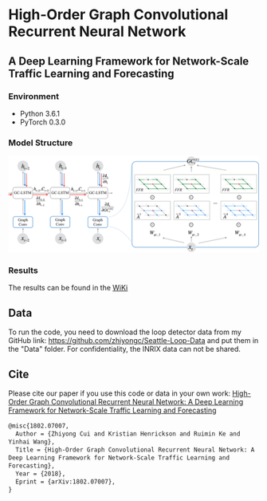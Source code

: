 # High-Order Graph Convolutional Recurrent Neural Network
## A Deep Learning Framework for Network-Scale Traffic Learning and Forecasting

###

### Environment
* Python 3.6.1
* PyTorch 0.3.0

### Model Structure
![alt text](/Images/HGC-LSTM.png)


### Results
The results can be found in the [WiKi](https://github.com/zhiyongc/GraphConvolutionalLSTM/wiki)

## Data 
To run the code, you need to download the loop detector data from my GitHub link: https://github.com/zhiyongc/Seattle-Loop-Data and put them in the "Data" folder. For confidentiality, the INRIX data can not be shared.

<!--


Description of the datasets:
* `inrix_seattle_speed_matrix_2012`: INRIX Speed Matrix (read by Pandas)
* `INRIX_Seattle_2012_A.npy`: INRIX Adjacency Matrix
* `INRIX_Seattle_2012_reachability_free_flow_Xmin.npy`: INRIX Free-flow Reachability Matrix during X minites' drive
* `nodes_inrix_tmc_list.csv`: List of INRIX TMC code, with the same order of that in the INRIX Speed Matrix (not needed to run the code)
* `speed_matrix_2015`: Loop Speed Matrix
* `Loop_Seattle_2015_A.npy`: Loop Adjacency Matrix
* `Loop_Seattle_2015_reachability_free_flow_5min.npy`: Loop Free-flow Reachability Matrix during X minites' drive
* `nodes_loop_mp_list.csv`: List of loop detectors' milepost, with the same order of that in the Loop Speed Matrix (not needed to run the code)
-->
## Cite
Please cite our paper if you use this code or data in your own work:
[High-Order Graph Convolutional Recurrent Neural Network: A Deep Learning Framework for Network-Scale Traffic Learning and Forecasting](https://arxiv.org/abs/1802.07007)
```
@misc{1802.07007,
  Author = {Zhiyong Cui and Kristian Henrickson and Ruimin Ke and Yinhai Wang},
  Title = {High-Order Graph Convolutional Recurrent Neural Network: A Deep Learning Framework for Network-Scale Traffic Learning and Forecasting},
  Year = {2018},
  Eprint = {arXiv:1802.07007},
}
```


